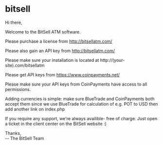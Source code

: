 bitsell
=======

Hi there,

Welcome to the BitSell ATM software.

Please purchase a license from http://bitsellatm.com/

Please also gain an API key from http://bitsellatm.com/

Please make sure your installation
is located at http://(your-site).com/bitsellatm

Please get API keys from https://www.coinpayments.net/

Please make sure your API keys from CoinPayments
have access to all permissions.

Adding currencies is simple: make sure BlueTrade and
CoinPayments both accept them since we use BlueTrade for calculation of
e.g. POT to USD then add another link on index.php

If you require any support, we're always availible- free of charge.
Just open a ticket in the client center on the BitSell website :)

Thanks,<br>
-- The BitSell Team
